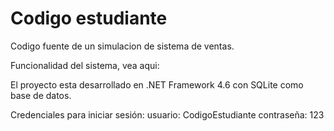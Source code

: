 # Codigo estudiante

Codigo fuente de un simulacion de sistema de ventas.

Funcionalidad del sistema, vea aqui: 

El proyecto esta desarrollado en .NET Framework 4.6 con SQLite como base de datos.

Credenciales para iniciar sesión:
usuario: CodigoEstudiante
contraseña: 123
